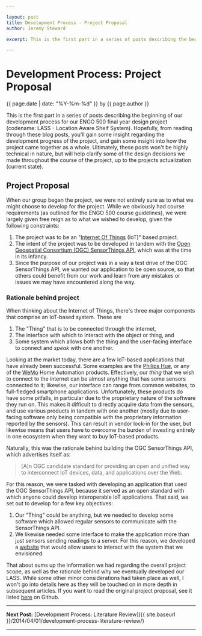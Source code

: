 ```yaml
---

layout: post
title: Development Process - Project Proposal
author: Jeremy Steward

excerpt: This is the first part in a series of posts describing the beginning of our development process for our ENGO 500 final year design project (codename LASS - Location Aware Shelf System). Hopefully, from reading through these blog posts, you'll gain some insight regarding the development progress of the project, and gain some insight into how the project came together as a whole. Ultimately, these posts won't be highly technical in nature, but will help clarify some of the design decisions we made throughout the course of the project, up to the projects actualization (current state). 

---
```

# Development Process: Project Proposal
<p class='blog-post-meta'>{{ page.date | date: "%Y-%m-%d" }} by {{ page.author }}</p>

This is the first part in a series of posts describing the beginning of our development process for our ENGO 500 final year design project (codename: LASS - Location Aware Shelf System). Hopefully, from reading through these blog posts, you'll gain some insight regarding the development progress of the project, and gain some insight into how the project came together as a whole. Ultimately, these posts won't be highly technical in nature, but will help clarify some of the design decisions we made throughout the course of the project, up to the projects actualization (current state). 

## Project Proposal 

When our group began the project, we were not entirely sure as to what we might choose to develop for the project. While we obviously had course requirements (as outlined for the ENGO 500 course guidelines), we were largely given free reign as to what we wished to develop, given the following constraints: 

1. The project was to be an "[Internet Of Things](http://www.rfidjournal.com/articles/view?4986) (IoT)" based project. 
2. The intent of the project was to be developed in tandem with the [Open Geospatial Consortium (OGC) SensorThings API](http://www.belkin.com/us/Products/home-automation/c/wemo-home-automation/), which was at the time in its infancy.
3. Since the purpose of our project was in a way a test drive of the OGC SensorThings API, we wanted our application to be open source, so that others could benefit from our work and learn from any mistakes or issues we may have encountered along the way. 

### Rationale behind project

When thinking about the Internet of Things, there's three major components that comprise an IoT-based system. These are 

1. The "Thing" that is to be connected through the internet,
2. The interface with which to interact with the object or thing, and
3. Some system which allows both the thing and the user-facing interface to connect and *speak* with one another. 

Looking at the market today, there are a few IoT-based applications that have already been successful. Some examples are the [Philips Hue](http://meethue.com/), or any of the [WeMo](http://www.belkin.com/us/Products/home-automation/c/wemo-home-automation/) Home Automation products. Effectively, our *thing* that we wish to connect to the internet can be almost anything that has some sensors connected to it; likewise, our interface can range from common websites, to full-fledged smartphone applications. Unfortunately, these products do have some pitfalls, in particular due to the proprietary nature of the software they run on. This makes it difficult to directly acquire data from the sensors, and use various products in tandem with one another (mostly due to user-facing software only being compatible with the proprietary information reported by the sensors). This can result in vendor lock-in for the user, but likewise means that users have to overcome the burden of investing entirely in one ecosystem when they want to buy IoT-based products.

Naturally, this was the rationale behind building the OGC SensorThings API, which advertises itself as: 

> [A]n OGC candidate standard for providing an open and unified way to interconnect IoT devices, data, and applications over the Web.

For this reason, we were tasked with developing an application that used the OGC SensorThings API, because it served as an open standard with which anyone could develop interoperable IoT applications. That said, we set out to develop for a few key objectives: 

1. Our "Thing" could be anything, but we needed to develop some software which allowed regular sensors to communicate with the SensorThings API.
2. We likewise needed some interface to make the application more than just sensors sending readings to a server. For this reason, we developed a [website](https://github.com/ThatGeoGuy/ENGO500-Webserver) that would allow users to interact with the system that we envisioned. 

That about sums up the information we had regarding the overall project scope, as well as the rationale behind why we eventually developed our LASS. While some other minor considerations had taken place as well, I won't go into details here as they will be touched on in more depth in subsequent articles. If you want to read the original project proposal, see it listed [here](https://github.com/ThatGeoGuy/ENGO500/raw/master/Reports/Proposal/GIS%26LT2_ProjectProposal_2013-09-27.pdf) on Github. 

* * *

**Next Post:** [Development Process: Literature Review]({{ site.baseurl }}/2014/04/01/development-process-literature-review/)

* * *
